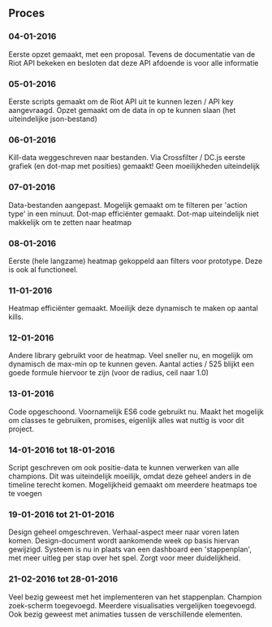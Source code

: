 ## Proces

### 04-01-2016

Eerste opzet gemaakt, met een proposal. Tevens de documentatie van de Riot API bekeken en besloten dat deze API afdoende is voor alle informatie

### 05-01-2016

Eerste scripts gemaakt om de Riot API uit te kunnen lezen / API key aangevraagd. Opzet gemaakt om de data in op te kunnen slaan (het uiteindelijke json-bestand)

### 06-01-2016

Kill-data weggeschreven naar bestanden. Via Crossfilter / DC.js eerste grafiek (en dot-map met posities) gemaakt! Geen moeilijkheden uiteindelijk

### 07-01-2016
Data-bestanden aangepast. Mogelijk gemaakt om te filteren per 'action type' in een minuut. Dot-map efficiënter gemaakt. Dot-map uiteindelijk niet makkelijk om te zetten naar heatmap

### 08-01-2016
Eerste (hele langzame) heatmap gekoppeld aan filters voor prototype. Deze is ook al functioneel.

### 11-01-2016
Heatmap efficiënter gemaakt. Moeilijk deze dynamisch te maken op aantal kills.

### 12-01-2016
Andere library gebruikt voor de heatmap. Veel sneller nu, en mogelijk om dynamisch de max-min op te kunnen geven. Aantal acties / 525 blijkt een goede formule hiervoor te zijn (voor de radius, ceil naar 1.0)

### 13-01-2016
Code opgeschoond. Voornamelijk ES6 code gebruikt nu. Maakt het mogelijk om classes te gebruiken, promises, eigenlijk alles wat nuttig is voor dit project.

### 14-01-2016 tot 18-01-2016
Script geschreven om ook positie-data te kunnen verwerken van alle champions. Dit was uiteindelijk moeilijk, omdat deze geheel anders in de timeline terecht komen. Mogelijkheid gemaakt om meerdere heatmaps toe te voegen

### 19-01-2016 tot 21-01-2016
Design geheel omgeschreven. Verhaal-aspect meer naar voren laten komen. Design-document wordt aankomende week op basis hiervan gewijzigd. Systeem is nu in plaats van een dashboard een 'stappenplan', met meer uitleg per stap over het spel. Zorgt voor meer duidelijkheid.

### 21-02-2016 tot 28-01-2016
Veel bezig geweest met het implementeren van het stappenplan. Champion zoek-scherm toegevoegd. Meerdere visualisaties vergelijken toegevoegd. Ook bezig geweest met animaties tussen de verschillende elementen.
